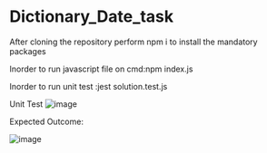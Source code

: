 # Dictionary_Date_task

After cloning the repository perform npm i to install the mandatory packages

Inorder to run javascript file on cmd:npm index.js

Inorder to run unit test :jest solution.test.js


Unit Test
![image](https://user-images.githubusercontent.com/65679502/235745998-b0d74ee4-db4f-42af-9705-57661fe533f9.png)


Expected Outcome:


![image](https://user-images.githubusercontent.com/65679502/235746746-fcdffe09-cc56-46d9-b2eb-59c85fa03a70.png)
